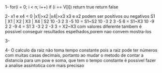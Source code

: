 1-
for(i = 0; i < n; i++)
    if (i == V[i])
        return true
return false

2-
x1 e x4 < 0
|x1|>x2
|x4|>x3
x3 e x2 podem ser positivos ou negativos
S1 | X1 | X2 | X3 | X4 | S2
10   -3   2    3    -5   10 = S1~S2
10   -3   2    3    -5   6  = S1~X3
10   -9   2    2    -9   4  = S1
3    -3   2    2    -3   3  = X2~X3
com valores diferente tambem é possivel conseguir resultados espelhados,porem nao convem mostra-los

3-


4- 
O calculo da raiz não toma tempo constante pois a raiz pode ter números com muitas casas decimais, portanto ao mudar o metodo de contar a distancia para um pow e soma, que tem o tempo constante é possivel fazer a analise assintotica com mais precisao 